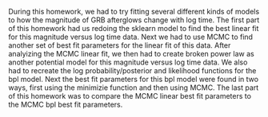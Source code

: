 During this homework, we had to try fitting several different kinds of models to how the magnitude of GRB afterglows change with log time. The first part of this homework had us redoing the sklearn model to find the best linear fit for this magnitude versus log time data. Next we had to use MCMC to find another set of best fit parameters for the linear fit of this data. After analyizing the MCMC linear fit, we then had to create broken power law as another potential model for this magnitude versus log time data. We also had to recreate the log probability/posterior and likelihood functions for the bpl model. Next the best fit parameters for this bpl model were found in two ways, first using the minimizie function and then using MCMC. The last part of this homework was to compare the MCMC linear best fit parameters to the MCMC bpl best fit parameters.

